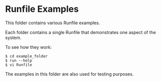 Runfile Examples
================

This folder contains various Runfile examples.

Each folder contains a single Runfile that demonstrates one aspect of the 
system.

To see how they work:

	$ cd example_folder
	$ run --help
	$ vi Runfile


The examples in this folder are also used for testing purposes.